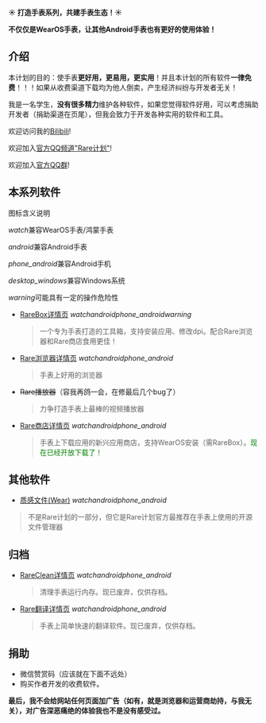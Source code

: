 
**☀️ 打造手表系列，共建手表生态！☀️**

**不仅仅是WearOS手表，让其他Android手表也有更好的使用体验！**

## 介绍

本计划的目的：使手表**更好用，更易用，更实用**！并且本计划的所有软件**一律免费**！！！如果从收费渠道下载均为他人倒卖，产生经济纠纷与开发者无关！

我是一名学生，**没有很多精力**维护各种软件，如果您觉得软件好用，可以考虑捐助开发者（捐助渠道在页尾），但我会致力于开发各种实用的软件和工具。

欢迎访问我的[Bilibili](/lianxi)!

欢迎加入[官方QQ频道"Rare计划"](/lianxi)!

欢迎加入[官方QQ群](/lianxi)!


## 本系列软件
图标含义说明

<i class="mdui-icon material-icons">watch</i>兼容WearOS手表/鸿蒙手表

<i class="mdui-icon material-icons">android</i>兼容Android手表

<i class="mdui-icon material-icons">phone_android</i>兼容Android手机

<i class="mdui-icon material-icons">desktop_windows</i>兼容Windows系统

<i class="mdui-icon material-icons">warning</i>可能具有一定的操作危险性


* [RareBox详情页](/rarebox) <i class="mdui-icon material-icons">watch</i><i class="mdui-icon material-icons">android</i><i class="mdui-icon material-icons">phone_android</i><i class="mdui-icon material-icons">warning</i>
  > 一个专为手表打造的工具箱，支持安装应用、修改dpi。配合Rare浏览器和Rare商店食用更佳！

* [Rare浏览器详情页](https://rare.genouka.rr.nu/rarebrowser) <i class="mdui-icon material-icons">watch</i><i class="mdui-icon material-icons">android</i><i class="mdui-icon material-icons">phone_android</i>
  > 手表上好用的浏览器

* ~~Rare播放器~~（容我再鸽一会，在修最后几个bug了）
  > 力争打造手表上最棒的视频播放器

* [Rare商店详情页](https://rare.genouka.rr.nu/rareshop/) <i class="mdui-icon material-icons">watch</i><i class="mdui-icon material-icons">android</i><i class="mdui-icon material-icons">phone_android</i>
  > 手表上下载应用的新兴应用商店，支持WearOS安装（需RareBox）。<span style="color:green">现在已经开放下载了！</span>

## 其他软件
* [质感文件(Wear)](http://mobvoi-search-public.mobvoi.com/mobvoi-apk/awch/wear.android.files_31_wear_x86_64,x86,armeabi-v7a,arm64-v8a_16b29cf1636d8680ae956af1da05346a.apk) <i class="mdui-icon material-icons">watch</i><i class="mdui-icon material-icons">android</i><i class="mdui-icon material-icons">phone_android</i>
 > 不是Rare计划的一部分，但它是Rare计划官方最推荐在手表上使用的开源文件管理器

## 归档

* [RareClean详情页](https://rare.genouka.rr.nu/rareclean/) <i class="mdui-icon material-icons">watch</i><i class="mdui-icon material-icons">android</i><i class="mdui-icon material-icons">phone_android</i>
  > 清理手表运行内存。现已废弃，仅供存档。

* [Rare翻译详情页](https://rare.genouka.rr.nu/rarefanyi/) <i class="mdui-icon material-icons">watch</i><i class="mdui-icon material-icons">android</i><i class="mdui-icon material-icons">phone_android</i>
  > 手表上简单快速的翻译软件。现已废弃，仅供存档。

## 捐助
* 微信赞赏码（应该就在下面不远处）
* 购买作者开发的收费软件。

**最后，我不会给网站任何页面加广告（如有，就是浏览器和运营商劫持，与我无关），对广告深恶痛绝的体验我也不是没有感受过。**